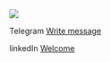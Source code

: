 <img src="https://u.jimcdn.com/cms/o/s5a799563da949f43/emotion/crop/header.jpg?t=1318437784">

Telegram <a href="tg://resolve?domain=a_sid_ks">Write message</a> 

linkedIn <a href="https://www.linkedin.com/in/sidhtc510/">Welcome</a>
